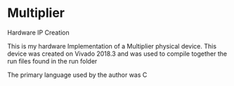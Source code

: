 # Multiplier
Hardware IP Creation


This is my hardware Implementation of a Multiplier physical device. This device was created on Vivado 2018.3 and was used to compile together the run files found in the run folder

The primary language used by the author was C
